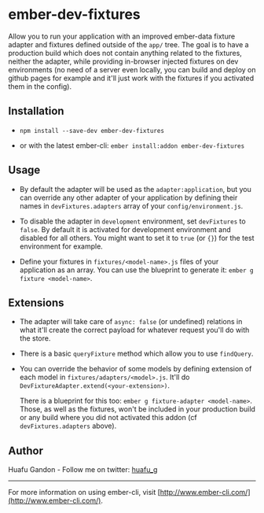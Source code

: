 # ember-dev-fixtures

Allow you to run your application with an improved ember-data fixture adapter and fixtures defined
outside of the `app/` tree. The goal is to have a production build which does not contain anything
related to the fixtures, neither the adapter, while providing in-browser injected fixtures on dev
environments (no need of a server even locally, you can build and deploy on github pages for example
and it'll just work with the fixtures if you activated them in the config).


## Installation

* `npm install --save-dev ember-dev-fixtures`

* or with the latest ember-cli: `ember install:addon ember-dev-fixtures`


## Usage

* By default the adapter will be used as the `adapter:application`, but you can override any other
adapter of your application by defining their names in `devFixtures.adapters` array of your
`config/environment.js`.

* To disable the adapter in `development` environment, set `devFixtures` to `false`. By default it
is activated for development environment and disabled for all others. You might want to set it to
`true` (or `{}`) for the test environment for example.

* Define your fixtures in `fixtures/<model-name>.js` files of your application as an array. You can
use the blueprint to generate it: `ember g fixture <model-name>`.


## Extensions

* The adapter will take care of `async: false` (or undefined) relations in what it'll create the
correct payload for whatever request you'll do with the store.

* There is a basic `queryFixture` method which allow you to use `findQuery`.

* You can override the behavior of some models by defining extension of each model in
`fixtures/adapters/<model>.js`. It'll do `DevFixtureAdapter.extend(<your-extension>)`.

    There is a blueprint for this too: `ember g fixture-adapter <model-name>`. Those, as well as
    the fixtures, won't be included in your production build or any build where you did not activated
    this addon (cf `devFixtures.adapters` above).


## Author

Huafu Gandon - Follow me on twitter: [huafu_g](https://twitter.com/huafu_g)

---

For more information on using ember-cli, visit [http://www.ember-cli.com/](http://www.ember-cli.com/).
